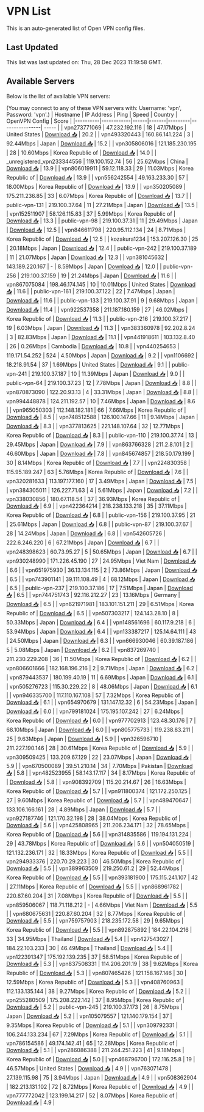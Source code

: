 # VPN List

This is an auto-generated list of Open VPN config files.

## Last Updated

This list was last updated on: Thu, 28 Dec 2023 11:19:58 GMT.

## Available Servers

Below is the list of available VPN servers:

(You may connect to any of these VPN servers with: Username: 'vpn', Password: 'vpn'.)
| Hostname | IP Address | Ping | Speed | Country | OpenVPN Config | Score |
|----------|------------|------|-------|---------|----------------| ----- |
| vpn273771069 | 47.232.192.116 | 18 | 47.17Mbps | United States | [Download 📥](./configs/server_0_US.ovpn) | 20.2 |
| vpn493320443 | 160.86.141.224 | 3 | 92.44Mbps | Japan | [Download 📥](./configs/server_1_JP.ovpn) | 15.2 |
| vpn305806016 | 121.185.230.195 | 28 | 10.60Mbps | Korea Republic of | [Download 📥](./configs/server_2_KR.ovpn) | 14.0 |
| _unregistered_vpn233344556 | 119.100.152.74 | 56 | 25.62Mbps | China | [Download 📥](./configs/server_3_CN.ovpn) | 13.9 |
| vpn806019911 | 59.12.118.33 | 29 | 11.03Mbps | Korea Republic of | [Download 📥](./configs/server_4_KR.ovpn) | 13.9 |
| vpn556242554 | 49.163.233.30 | 57 | 18.00Mbps | Korea Republic of | [Download 📥](./configs/server_5_KR.ovpn) | 13.9 |
| vpn350205089 | 175.211.236.85 | 33 | 6.07Mbps | Korea Republic of | [Download 📥](./configs/server_6_KR.ovpn) | 13.7 |
| public-vpn-131 | 219.100.37.64 | 11 | 27.21Mbps | Japan | [Download 📥](./configs/server_7_JP.ovpn) | 13.5 |
| vpn152511907 | 58.126.115.83 | 37 | 5.99Mbps | Korea Republic of | [Download 📥](./configs/server_8_KR.ovpn) | 13.3 |
| public-vpn-98 | 219.100.37.31 | 11 | 29.49Mbps | Japan | [Download 📥](./configs/server_9_JP.ovpn) | 12.5 |
| vpn846611798 | 220.95.112.134 | 24 | 8.71Mbps | Korea Republic of | [Download 📥](./configs/server_10_KR.ovpn) | 12.5 |
| kozakura1234 | 153.207.126.30 | 25 | 20.18Mbps | Japan | [Download 📥](./configs/server_11_JP.ovpn) | 12.4 |
| public-vpn-242 | 219.100.37.189 | 11 | 21.07Mbps | Japan | [Download 📥](./configs/server_12_JP.ovpn) | 12.3 |
| vpn381045632 | 143.189.220.167 | - | 8.59Mbps | Japan | [Download 📥](./configs/server_13_JP.ovpn) | 12.0 |
| public-vpn-256 | 219.100.37.159 | 19 | 21.24Mbps | Japan | [Download 📥](./configs/server_14_JP.ovpn) | 11.6 |
| vpn867075084 | 198.46.174.145 | 10 | 10.01Mbps | United States | [Download 📥](./configs/server_15_US.ovpn) | 11.6 |
| public-vpn-161 | 219.100.37.122 | 22 | 7.47Mbps | Japan | [Download 📥](./configs/server_16_JP.ovpn) | 11.6 |
| public-vpn-133 | 219.100.37.91 | 9 | 9.68Mbps | Japan | [Download 📥](./configs/server_17_JP.ovpn) | 11.4 |
| vpn922537358 | 211.187.180.159 | 27 | 46.02Mbps | Korea Republic of | [Download 📥](./configs/server_18_KR.ovpn) | 11.3 |
| public-vpn-216 | 219.100.37.217 | 19 | 6.03Mbps | Japan | [Download 📥](./configs/server_19_JP.ovpn) | 11.3 |
| vpn383360978 | 92.202.8.24 | 3 | 82.83Mbps | Japan | [Download 📥](./configs/server_20_JP.ovpn) | 11.1 |
| vpn441918611 | 103.132.8.40 | 26 | 0.26Mbps | Cambodia | [Download 📥](./configs/server_21_KH.ovpn) | 10.8 |
| vpn440254653 | 119.171.54.252 | 524 | 4.50Mbps | Japan | [Download 📥](./configs/server_22_JP.ovpn) | 9.2 |
| vpn1106692 | 18.218.91.54 | 37 | 1.69Mbps | United States | [Download 📥](./configs/server_23_US.ovpn) | 9.1 |
| public-vpn-241 | 219.100.37.187 | 10 | 11.39Mbps | Japan | [Download 📥](./configs/server_24_JP.ovpn) | 9.0 |
| public-vpn-64 | 219.100.37.23 | 12 | 7.78Mbps | Japan | [Download 📥](./configs/server_25_JP.ovpn) | 8.8 |
| vpn870873090 | 122.20.93.13 | 4 | 33.31Mbps | Japan | [Download 📥](./configs/server_26_JP.ovpn) | 8.8 |
| vpn994448878 | 124.211.192.57 | 10 | 7.46Mbps | Japan | [Download 📥](./configs/server_27_JP.ovpn) | 8.6 |
| vpn965050303 | 112.148.182.181 | 66 | 7.66Mbps | Korea Republic of | [Download 📥](./configs/server_28_KR.ovpn) | 8.5 |
| vpn748512588 | 126.100.147.66 | 11 | 9.14Mbps | Japan | [Download 📥](./configs/server_29_JP.ovpn) | 8.3 |
| vpn377813625 | 221.148.107.64 | 32 | 12.77Mbps | Korea Republic of | [Download 📥](./configs/server_30_KR.ovpn) | 8.3 |
| public-vpn-110 | 219.100.37.74 | 13 | 29.45Mbps | Japan | [Download 📥](./configs/server_31_JP.ovpn) | 7.9 |
| vpn863766328 | 211.2.8.101 | 2 | 46.60Mbps | Japan | [Download 📥](./configs/server_32_JP.ovpn) | 7.8 |
| vpn845674857 | 218.50.179.199 | 30 | 8.14Mbps | Korea Republic of | [Download 📥](./configs/server_33_KR.ovpn) | 7.7 |
| vpn224830358 | 115.95.189.247 | 63 | 5.76Mbps | Korea Republic of | [Download 📥](./configs/server_34_KR.ovpn) | 7.6 |
| vpn320281633 | 113.197.177.160 | 17 | 3.49Mbps | Japan | [Download 📥](./configs/server_35_JP.ovpn) | 7.5 |
| vpn384305011 | 126.227.71.63 | 4 | 5.61Mbps | Japan | [Download 📥](./configs/server_36_JP.ovpn) | 7.2 |
| vpn338030856 | 180.67.118.54 | 37 | 36.93Mbps | Korea Republic of | [Download 📥](./configs/server_37_KR.ovpn) | 6.9 |
| vpn422364214 | 218.238.133.218 | 35 | 37.11Mbps | Korea Republic of | [Download 📥](./configs/server_38_KR.ovpn) | 6.8 |
| public-vpn-156 | 219.100.37.95 | 21 | 25.61Mbps | Japan | [Download 📥](./configs/server_39_JP.ovpn) | 6.8 |
| public-vpn-87 | 219.100.37.67 | 28 | 14.24Mbps | Japan | [Download 📥](./configs/server_40_JP.ovpn) | 6.8 |
| vpn542605726 | 222.6.246.220 | 6 | 67.21Mbps | Japan | [Download 📥](./configs/server_41_JP.ovpn) | 6.7 |
| vpn248398623 | 60.73.95.27 | 5 | 50.65Mbps | Japan | [Download 📥](./configs/server_42_JP.ovpn) | 6.7 |
| vpn930248990 | 171.226.45.190 | 27 | 24.95Mbps | Viet Nam | [Download 📥](./configs/server_43_VN.ovpn) | 6.6 |
| vpn651975930 | 36.13.134.115 | 2 | 73.86Mbps | Japan | [Download 📥](./configs/server_44_JP.ovpn) | 6.5 |
| vpn743901141 | 39.111.108.49 | 4 | 68.12Mbps | Japan | [Download 📥](./configs/server_45_JP.ovpn) | 6.5 |
| public-vpn-237 | 219.100.37.186 | 17 | 7.51Mbps | Japan | [Download 📥](./configs/server_46_JP.ovpn) | 6.5 |
| vpn744751743 | 92.116.212.27 | 23 | 13.16Mbps | Germany | [Download 📥](./configs/server_47_DE.ovpn) | 6.5 |
| vpn621971981 | 183.101.151.211 | 29 | 6.51Mbps | Korea Republic of | [Download 📥](./configs/server_48_KR.ovpn) | 6.5 |
| vpn507303217 | 124.143.28.10 | 8 | 50.33Mbps | Japan | [Download 📥](./configs/server_49_JP.ovpn) | 6.4 |
| vpn148561696 | 60.117.9.218 | 6 | 53.94Mbps | Japan | [Download 📥](./configs/server_50_JP.ovpn) | 6.4 |
| vpn133387217 | 125.14.64.111 | 43 | 24.50Mbps | Japan | [Download 📥](./configs/server_51_JP.ovpn) | 6.3 |
| vpn666930046 | 60.39.187.186 | 5 | 5.08Mbps | Japan | [Download 📥](./configs/server_52_JP.ovpn) | 6.2 |
| vpn837269740 | 211.230.229.208 | 36 | 11.50Mbps | Korea Republic of | [Download 📥](./configs/server_53_KR.ovpn) | 6.2 |
| vpn806601666 | 182.168.196.216 | 2 | 9.71Mbps | Japan | [Download 📥](./configs/server_54_JP.ovpn) | 6.2 |
| vpn879443537 | 180.199.40.19 | 11 | 6.69Mbps | Japan | [Download 📥](./configs/server_55_JP.ovpn) | 6.1 |
| vpn505276723 | 115.30.229.22 | 8 | 48.06Mbps | Japan | [Download 📥](./configs/server_56_JP.ovpn) | 6.1 |
| vpn946335700 | 117.110.167.108 | 57 | 7.32Mbps | Korea Republic of | [Download 📥](./configs/server_57_KR.ovpn) | 6.1 |
| vpn654970679 | 131.147.12.32 | 6 | 54.23Mbps | Japan | [Download 📥](./configs/server_58_JP.ovpn) | 6.0 |
| vpn799181024 | 175.195.107.242 | 27 | 6.24Mbps | Korea Republic of | [Download 📥](./configs/server_59_KR.ovpn) | 6.0 |
| vpn977702913 | 123.48.30.176 | 7 | 68.10Mbps | Japan | [Download 📥](./configs/server_60_JP.ovpn) | 6.0 |
| vpn805775733 | 119.238.83.211 | 25 | 9.63Mbps | Japan | [Download 📥](./configs/server_61_JP.ovpn) | 5.9 |
| vpn326596710 | 211.227.190.146 | 28 | 30.61Mbps | Korea Republic of | [Download 📥](./configs/server_62_KR.ovpn) | 5.9 |
| vpn309509425 | 133.209.67.129 | 22 | 23.07Mbps | Japan | [Download 📥](./configs/server_63_JP.ovpn) | 5.9 |
| vpn670500089 | 39.51.210.14 | 34 | 7.70Mbps | Pakistan | [Download 📥](./configs/server_64_PK.ovpn) | 5.8 |
| vpn482523955 | 58.143.17.117 | 34 | 8.17Mbps | Korea Republic of | [Download 📥](./configs/server_65_KR.ovpn) | 5.8 |
| vpn908392709 | 115.20.214.67 | 26 | 16.63Mbps | Korea Republic of | [Download 📥](./configs/server_66_KR.ovpn) | 5.7 |
| vpn911800374 | 121.172.250.125 | 27 | 9.60Mbps | Korea Republic of | [Download 📥](./configs/server_67_KR.ovpn) | 5.7 |
| vpn489470647 | 133.106.166.161 | 28 | 4.89Mbps | Japan | [Download 📥](./configs/server_68_JP.ovpn) | 5.7 |
| vpn927187746 | 121.170.32.198 | 28 | 38.04Mbps | Korea Republic of | [Download 📥](./configs/server_69_KR.ovpn) | 5.6 |
| vpn425808965 | 211.206.234.171 | 32 | 78.65Mbps | Korea Republic of | [Download 📥](./configs/server_70_KR.ovpn) | 5.6 |
| vpn314835586 | 119.194.131.224 | 29 | 43.78Mbps | Korea Republic of | [Download 📥](./configs/server_71_KR.ovpn) | 5.6 |
| vpn504050519 | 121.132.236.171 | 32 | 18.33Mbps | Korea Republic of | [Download 📥](./configs/server_72_KR.ovpn) | 5.5 |
| vpn294933376 | 220.70.29.223 | 30 | 46.50Mbps | Korea Republic of | [Download 📥](./configs/server_73_KR.ovpn) | 5.5 |
| vpn389963509 | 219.250.61.2 | 29 | 52.44Mbps | Korea Republic of | [Download 📥](./configs/server_74_KR.ovpn) | 5.5 |
| vpn393181900 | 175.115.241.107 | 42 | 27.11Mbps | Korea Republic of | [Download 📥](./configs/server_75_KR.ovpn) | 5.5 |
| vpn868961782 | 220.87.60.204 | 31 | 7.08Mbps | Korea Republic of | [Download 📥](./configs/server_76_KR.ovpn) | 5.5 |
| vpn859506067 | 118.71.118.212 | - | 4.66Mbps | Viet Nam | [Download 📥](./configs/server_77_VN.ovpn) | 5.5 |
| vpn680675631 | 220.87.60.204 | 32 | 8.77Mbps | Korea Republic of | [Download 📥](./configs/server_78_KR.ovpn) | 5.5 |
| vpn759757903 | 218.235.172.58 | 29 | 9.65Mbps | Korea Republic of | [Download 📥](./configs/server_79_KR.ovpn) | 5.5 |
| vpn892875892 | 184.22.104.216 | 33 | 34.95Mbps | Thailand | [Download 📥](./configs/server_80_TH.ovpn) | 5.4 |
| vpn427543027 | 184.22.103.233 | 30 | 46.49Mbps | Thailand | [Download 📥](./configs/server_81_TH.ovpn) | 5.4 |
| vpn122391347 | 175.192.139.235 | 37 | 58.51Mbps | Korea Republic of | [Download 📥](./configs/server_82_KR.ovpn) | 5.3 |
| vpn837508331 | 114.206.201.19 | 38 | 9.62Mbps | Korea Republic of | [Download 📥](./configs/server_83_KR.ovpn) | 5.3 |
| vpn807465426 | 121.158.167.146 | 30 | 12.59Mbps | Korea Republic of | [Download 📥](./configs/server_84_KR.ovpn) | 5.3 |
| vpn408760963 | 112.133.135.144 | 38 | 9.27Mbps | Korea Republic of | [Download 📥](./configs/server_85_KR.ovpn) | 5.2 |
| vpn255280509 | 175.208.222.142 | 37 | 8.95Mbps | Korea Republic of | [Download 📥](./configs/server_86_KR.ovpn) | 5.2 |
| public-vpn-245 | 219.100.37.173 | 26 | 8.75Mbps | Japan | [Download 📥](./configs/server_87_JP.ovpn) | 5.2 |
| vpn105079557 | 121.140.179.154 | 37 | 9.35Mbps | Korea Republic of | [Download 📥](./configs/server_88_KR.ovpn) | 5.1 |
| vpn309792331 | 106.244.133.234 | 67 | 7.29Mbps | Korea Republic of | [Download 📥](./configs/server_89_KR.ovpn) | 5.1 |
| vpn786154586 | 49.174.142.41 | 65 | 12.28Mbps | Korea Republic of | [Download 📥](./configs/server_90_KR.ovpn) | 5.1 |
| vpn286086388 | 211.244.251.223 | 41 | 9.18Mbps | Korea Republic of | [Download 📥](./configs/server_91_KR.ovpn) | 5.0 |
| vpn468796700 | 172.116.25.8 | 19 | 46.57Mbps | United States | [Download 📥](./configs/server_92_US.ovpn) | 4.9 |
| vpn763071478 | 27.139.115.98 | 75 | 3.94Mbps | Japan | [Download 📥](./configs/server_93_JP.ovpn) | 4.9 |
| vpn508362904 | 182.213.131.102 | 72 | 8.72Mbps | Korea Republic of | [Download 📥](./configs/server_94_KR.ovpn) | 4.9 |
| vpn777772042 | 123.199.14.217 | 52 | 8.07Mbps | Korea Republic of | [Download 📥](./configs/server_95_KR.ovpn) | 4.9 |
